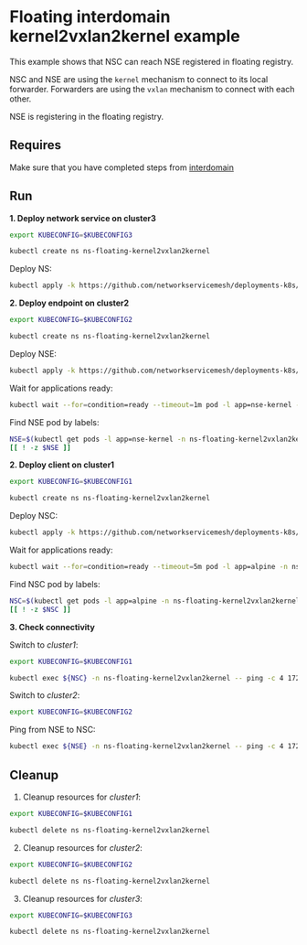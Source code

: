 # Floating interdomain kernel2vxlan2kernel example

This example shows that NSC can reach NSE registered in floating registry.

NSC and NSE are using the `kernel` mechanism to connect to its local forwarder.
Forwarders are using the `vxlan` mechanism to connect with each other.

NSE is registering in the floating registry.


## Requires

Make sure that you have completed steps from [interdomain](../../)

## Run

**1. Deploy network service on cluster3**

```bash
export KUBECONFIG=$KUBECONFIG3
```

```bash
kubectl create ns ns-floating-kernel2vxlan2kernel
```

Deploy NS:
```bash
kubectl apply -k https://github.com/networkservicemesh/deployments-k8s/examples/multicluster/usecases/floating_Kernel2Vxlan2Kernel/cluster3?ref=55d638681e3cc177a0546fe50d29b16008dfafe0
```

**2. Deploy endpoint on cluster2**

```bash
export KUBECONFIG=$KUBECONFIG2
```

```bash
kubectl create ns ns-floating-kernel2vxlan2kernel
```

Deploy NSE:
```bash
kubectl apply -k https://github.com/networkservicemesh/deployments-k8s/examples/multicluster/usecases/floating_Kernel2Vxlan2Kernel/cluster2?ref=55d638681e3cc177a0546fe50d29b16008dfafe0
```

Wait for applications ready:
```bash
kubectl wait --for=condition=ready --timeout=1m pod -l app=nse-kernel -n ns-floating-kernel2vxlan2kernel
```

Find NSE pod by labels:
```bash
NSE=$(kubectl get pods -l app=nse-kernel -n ns-floating-kernel2vxlan2kernel --template '{{range .items}}{{.metadata.name}}{{"\n"}}{{end}}')
[[ ! -z $NSE ]]
```

**2. Deploy client on cluster1**

```bash
export KUBECONFIG=$KUBECONFIG1
```

```bash
kubectl create ns ns-floating-kernel2vxlan2kernel
```

Deploy NSC:
```bash
kubectl apply -k https://github.com/networkservicemesh/deployments-k8s/examples/multicluster/usecases/floating_Kernel2Vxlan2Kernel/cluster1?ref=55d638681e3cc177a0546fe50d29b16008dfafe0
```

Wait for applications ready:
```bash
kubectl wait --for=condition=ready --timeout=5m pod -l app=alpine -n ns-floating-kernel2vxlan2kernel
```

Find NSC pod by labels:
```bash
NSC=$(kubectl get pods -l app=alpine -n ns-floating-kernel2vxlan2kernel --template '{{range .items}}{{.metadata.name}}{{"\n"}}{{end}}')
[[ ! -z $NSC ]]
```

**3. Check connectivity**

Switch to *cluster1*:

```bash
export KUBECONFIG=$KUBECONFIG1
```

```bash
kubectl exec ${NSC} -n ns-floating-kernel2vxlan2kernel -- ping -c 4 172.16.1.2
```

Switch to *cluster2*:

```bash
export KUBECONFIG=$KUBECONFIG2
```

Ping from NSE to NSC:
```bash
kubectl exec ${NSE} -n ns-floating-kernel2vxlan2kernel -- ping -c 4 172.16.1.3
```

## Cleanup

1. Cleanup resources for *cluster1*:
```bash
export KUBECONFIG=$KUBECONFIG1
```
```bash
kubectl delete ns ns-floating-kernel2vxlan2kernel
```

2. Cleanup resources for *cluster2*:
```bash
export KUBECONFIG=$KUBECONFIG2
```
```bash
kubectl delete ns ns-floating-kernel2vxlan2kernel
```

3. Cleanup resources for *cluster3*:
```bash
export KUBECONFIG=$KUBECONFIG3
```
```bash
kubectl delete ns ns-floating-kernel2vxlan2kernel
```
